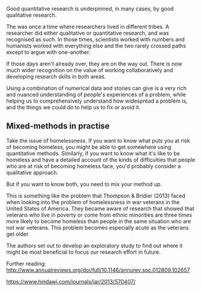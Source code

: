 Good quantitative research is underpinned, in many cases, by good qualitative research.

The was once a time where researchers lived in different tribes.  A researcher did either qualitative or quantitative research, and was recognised as such.  In those times, scientists worked with numbers and humanists worked with everything else and the two rarely crossed paths except to argue with one-another.

If those days aren't already over, they are on the way out. There is now much wider recognition on the value of working collaboratively and developing research skills in both areas.

Using a combination of numerical data and stories can give is a very rich and nuanced understanding of people's experiences of a problem, while helping us to comprehensively understand how widespread a problem is, and the things we could do to help us to fix or avoid it.

## Mixed-methods in practise

Take the issue of homelessness.  If you want to know what puts you at risk of becoming homeless, you might be able to get somewhere using quantitative methods.  Similarly, if you want to know what it's like to be homeless and have a detailed account of the kinds of difficulties that people who are at risk of becoming homeless face, you'd probably consider a qualitative approach.

But if you want to know both, you need to mix your method up.  

This is something like the problem that Thompson & Bridier (2013) faced when looking into the problem of homelessness in war veterans in the United States of America. They became aware of research that showed that veterans who live in poverty or come from ethnic minorities are three times more likely to become homeless than people in the same situation who are not war veterans.  This problem becomes especially acute as the veterans get older.

The authors set out to develop an exploratory study to find out where it might be most beneficial to focus our research effort in future.







Further reading: http://www.annualreviews.org/doi/full/10.1146/annurev.soc.012809.102657

https://www.hindawi.com/journals/jar/2013/570407/
